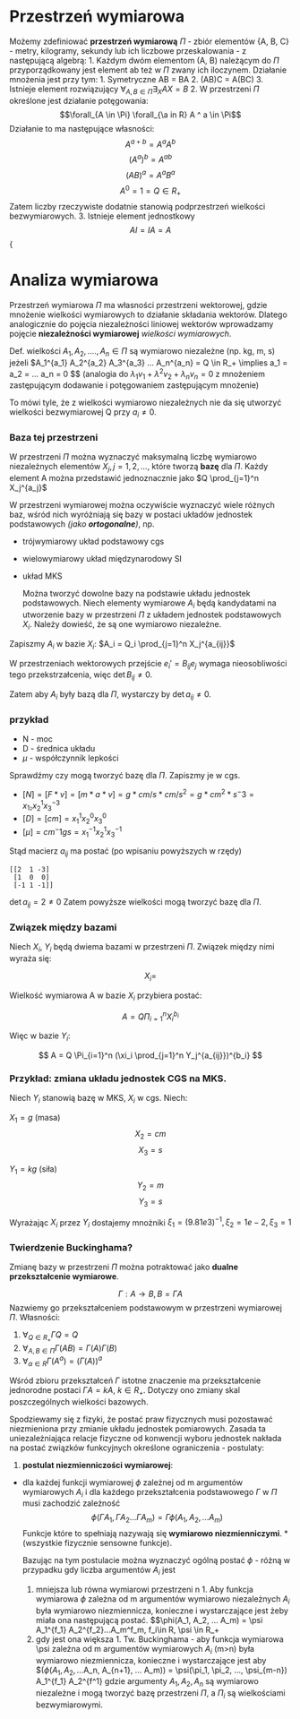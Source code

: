 # Przestrzeń wymiarowa
  Możemy zdefiniować **przestrzeń wymiarową** $\Pi$ - zbiór elementów {A, B, C} -
  metry, kilogramy, sekundy lub ich liczbowe przeskalowania - z następującą algebrą:
    1. Każdym dwóm elementom (A, B) należącym do $\Pi$ przyporządkowany jest element
    ab też w $\Pi$ zwany ich iloczynem.
    Działanie mnożenia jest przy tym:
      1. Symetryczne AB = BA
      2. (AB)C = A(BC)
      3. Istnieje element rozwiązujący $\forall_{A, B \in \Pi} \exists_X AX = B$
    2. W przestrzeni $\Pi$ określone jest działanie potęgowania:
      $$\forall_{A \in \Pi} \forall_{\a in R} A ^ a \in \Pi$$
      Działanie to ma następujące własności:
      $$A^{a+b} = A^a A^b$$
      $$(A^a)^b = A^{ab}$$
      $$(AB)^a = A^a B^a$$
      $$A^0 = 1 = Q \in R_+$$
      Zatem liczby rzeczywiste dodatnie  stanowią podprzestrzeń wielkości bezwymiarowych.
    3. Istnieje element jednostkowy
      $$AI = IA = A$${

# Analiza wymiarowa
  Przestrzeń wymiarowa $\Pi$ ma własności przestrzeni wektorowej, gdzie mnożenie wielkości
  wymiarowych to działanie składania wektorów. Dlatego analogicznie do pojęcia niezależności
  liniowej wektorów wprowadzamy pojęcie **niezależności wymiarowej** *wielkości wymiarowych*.

  Def. wielkości $A_1, A_2, ...., A_n \in \Pi$ są wymiarowo niezależne (np. kg, m, s)
  jeżeli $A_1^{a_1} A_2^{a_2} A_3^{a_3} ... A_n^{a_n} = Q \in R_+ \implies a_1 = a_2 = ... a_n = 0 $$
  (analogia do $\lambda_1 v_1 + \lambda^2 v_2 + \lambda_n v_n = 0$ z mnożeniem zastępującym dodawanie i potęgowaniem zastępującym mnożenie)

  To mówi tyle, że z wielkości wymiarowo niezależnych nie da się utworzyć wielkości bezwymiarowej Q przy $a_i \neq 0$.

### Baza tej przestrzeni
  W przestrzeni $\Pi$ można wyznaczyć maksymalną liczbę wymiarowo niezależnych elementów
  $X_j, j = 1, 2, ...$, które tworzą **bazę** dla $\Pi$.
  Każdy element A można przedstawić jednoznacznie jako $Q \prod_{j=1}^n X_j^{a_j}$

  W przestrzeni wymiarowej można oczywiście wyznaczyć wiele różnych baz, wśród nich wyróżniają się bazy
  w postaci układów jednostek podstawowych *(jako **ortogonalne**)*, np.
  * trójwymiarowy układ podstawowy cgs
  * wielowymiarowy układ międzynarodowy SI
  * układ MKS

    Można tworzyć dowolne bazy na podstawie układu jednostek podstawowych.
  Niech elementy wymiarowe $A_i$ będą kandydatami na utworzenie bazy w przestrzeni $\Pi$
  z układem jednostek podstawowych $X_i$. Należy dowieść, że są one wymiarowo niezależne.

  Zapiszmy $A_i$ w bazie $X_i$: $A_i = Q_i \prod_{j=1}^n X_j^{a_{ij}}$

  W przestrzeniach wektorowych przejście $e_i' = B_{ij}e_j$ wymaga nieosobliwości tego przekstrzałcenia,
  więc $\det B_{ij} \neq 0$.

  Zatem aby $A_i$ były bazą dla $\Pi$, wystarczy by $\det{a_{ij}} \neq 0$.

### przykład
* N - moc
* D - średnica układu
* $\mu$ - współczynnik lepkości

Sprawdźmy czy mogą tworzyć bazę dla $\Pi$. Zapiszmy je w cgs.

* $[N] = [F * v] = [m * a * v] = g * cm/s * cm/s^2 = g * cm^2 * s^-3 = x_1_^2 x_2^1 x_3^{-3}$
* $[D] = [cm] = x_1^1 x_2^0 x_3^0$
* $[\mu] = cm^-1 g s = x_1^{-1} x_2^1 x_3 ^{-1}$

Stąd macierz $a_{ij}$ ma postać (po wpisaniu powyższych w rzędy)
```
[[2  1 -3]
 [1  0  0]
 [-1 1 -1]]
```
$\det a_{ij} = 2 \neq 0$
Zatem powyższe wielkości mogą tworzyć bazę dla $\Pi$.


### Związek między bazami
Niech $X_i$, $Y_i$ będą dwiema bazami w przestrzeni $\Pi$. Związek między nimi wyraża się:

$$X_i = $$

Wielkość wymiarowa A w bazie $X_i$ przybiera postać:

$$ A = Q \Pi_{i=1}^n X_i^{b_i} $$

Więc w bazie $Y_i$:

$$ A = Q \Pi_{i=1}^n (\xi_i \prod_{j=1}^n Y_j^{a_{ij}})^{b_i} $$

### Przykład: zmiana układu jednostek CGS na MKS.

Niech $Y_i$ stanowią bazę w MKS, $X_i$ w cgs. Niech:

$X_1 = g$ (masa)
$$X_2 = cm$$
$$X_3 = s$$


$Y_1 = kg$ (siła)
$$Y_2 = m$$
$$Y_3 = s$$

Wyrażając $X_i$ przez $Y_i$ dostajemy mnożniki $\xi_1 = (9.81e3)^{-1}, \xi_2 = 1e-2, \xi_3 = 1$

### Twierdzenie Buckinghama?
Zmianę bazy w przestrzeni $\Pi$ można potraktować jako **dualne przekształcenie wymiarowe**.

$$\Gamma: A \to B, B = \Gamma A$$
Nazwiemy go przekształceniem podstawowym w przestrzeni wymiarowej $\Pi$. Własności:

1. $\forall_{Q \in R_+} \Gamma Q = Q$
2. $\forall_{A, B \in \Pi} \Gamma (A B) = \Gamma(A) \Gamma(B)$
3. $\forall_{\alpha \in R} \Gamma (A^a) = (\Gamma(A))^a$

Wśród zbioru przekształceń $\Gamma$ istotne znaczenie ma przekształcenie jednorodne postaci $\Gamma A = kA$, $k \in R_+$. Dotyczy ono zmiany skal poszczególnych wielkości bazowych.

Spodziewamy się z fizyki, że postać praw fizycznych musi pozostawać niezmieniona przy zmianie układu jednostek pomiarowych. Zasada ta uniezależniająca relacje fizyczne od konwencji wyboru jednostek nakłada na postać związków funkcyjnych określone ograniczenia - postulaty:

1. **postulat niezmienniczości wymiarowej**:
  * dla każdej funkcji wymiarowej $\phi$ zależnej od m argumentów wymiarowych $A_i$
    i dla każdego przekształcenia podstawowego $\Gamma$ w $\Pi$ musi zachodzić zależność
    $$\phi(\Gamma A_1, \Gamma A_2... \Gamma A_m) = \Gamma \phi(A_1, A_2,... A_m)$$
    Funkcje które to spełniają nazywają się **wymiarowo niezmienniczymi**. *(wszystkie fizycznie sensowne funkcje).

    Bazując na tym postulacie można wyznaczyć ogólną postać $\phi$ - różną w przypadku gdy liczba argumentów
    $A_i$ jest
      1. mniejsza lub równa wymiarowi przestrzeni n
        1. Aby funkcja wymiarowa $\phi$ zależna od m argumentów wymiarowo niezależnych $A_i$ była wymiarowo niezmiennicza, konieczne i wystarczające jest żeby miała ona następującą postać.
          $$\phi(A_1, A_2, ... A_m) = \psi A_1^{f_1} A_2^{f_2}...A_m^f_m, f_i\in R, \psi \in R_+
      2. gdy jest ona większa
        1. Tw. Buckinghama - aby funkcja wymiarowa \psi zależna od m argumentów wymiarowych $A_i$ (m>n) była wymiarowo niezmiennicza, konieczne i wystarczające jest aby
          $$(\phi(A_1, A_2,...$A_n, A_{n+1}, ... A_m)) = \psi(\pi_1, \pi_2, ..., \psi_{m-n}) A_1^{f_1} A_2^{f^1}
        gdzie argumenty $A_1, A_2, A_n$ są wymiarowo niezależne i mogą tworzyć bazę przestrzeni $\Pi$, a $\Pi_i$ są wielkościami bezwymiarowymi.
